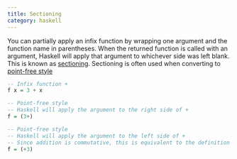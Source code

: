 ```yaml
---
title: Sectioning
category: haskell
---
```


You can partially apply an infix function by wrapping one argument and the
function name in parentheses. When the returned function is called with an
argument, Haskell will apply that argument to whichever side was left blank.
This is known as [sectioning]. Sectioning is often used when converting to
[point-free style]

```hs
-- Infix function +
f x = 3 + x

-- Point-free style
-- Haskell will apply the argument to the right side of +
f = (3+)

-- Point-free style
-- Haskell will apply the argument to the left side of +
-- Since addition is commutative, this is equivalent to the definition above
f = (+3)
```

[sectioning]: https://www.haskell.org/haskellwiki/Section_of_an_infix_operator
[point-free style]: https://www.haskell.org/haskellwiki/Pointfree
